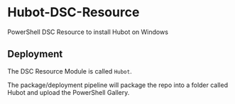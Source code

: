 # Hubot-DSC-Resource
PowerShell DSC Resource to install Hubot on Windows

## Deployment

The DSC Resource Module is called `Hubot`.

The package/deployment pipeline will package the repo into a folder called Hubot and upload the PowerShell Gallery.
